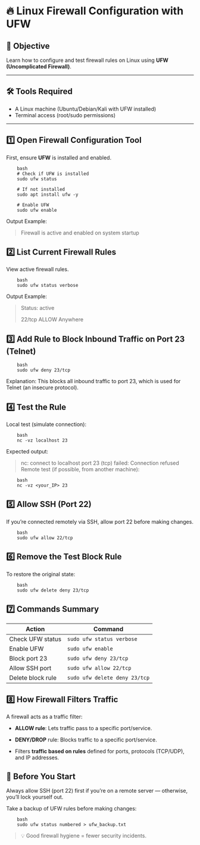# 🔥 Linux Firewall Configuration with UFW

## 📌 Objective
Learn how to configure and test firewall rules on Linux using **UFW (Uncomplicated Firewall)**.

---

## 🛠 Tools Required
- A Linux machine (Ubuntu/Debian/Kali with UFW installed)
- Terminal access (root/sudo permissions)

---

## 1️⃣ Open Firewall Configuration Tool
First, ensure **UFW** is installed and enabled.

        bash
        # Check if UFW is installed
        sudo ufw status

        # If not installed
        sudo apt install ufw -y

        # Enable UFW
        sudo ufw enable


Output Example:

 > Firewall is active and enabled on system startup


## 2️⃣ List Current Firewall Rules
View active firewall rules.

        bash
        sudo ufw status verbose

Output Example:

> Status: active
> 
> 22/tcp                     ALLOW       Anywhere



## 3️⃣ Add Rule to Block Inbound Traffic on Port 23 (Telnet)

        bash
        sudo ufw deny 23/tcp


Explanation: This blocks all inbound traffic to port 23, which is used for Telnet (an insecure protocol).

## 4️⃣ Test the Rule
Local test (simulate connection):

        bash
        nc -vz localhost 23

Expected output:

 > nc: connect to localhost port 23 (tcp) failed: Connection refused
 > Remote test (if possible, from another machine):

        bash
        nc -vz <your_IP> 23


## 5️⃣ Allow SSH (Port 22)
If you’re connected remotely via SSH, allow port 22 before making changes.

        bash
        sudo ufw allow 22/tcp


## 6️⃣ Remove the Test Block Rule
To restore the original state:

        bash
        sudo ufw delete deny 23/tcp


## 7️⃣ Commands Summary

| Action            | Command                       |
| ----------------- | ----------------------------- |
| Check UFW status  | `sudo ufw status verbose`     |
| Enable UFW        | `sudo ufw enable`             |
| Block port 23     | `sudo ufw deny 23/tcp`        |
| Allow SSH port    | `sudo ufw allow 22/tcp`       |
| Delete block rule | `sudo ufw delete deny 23/tcp` |


## 8️⃣ How Firewall Filters Traffic

A firewall acts as a traffic filter:

- **ALLOW rule**: Lets traffic pass to a specific port/service.

- **DENY/DROP** rule: Blocks traffic to a specific port/service.

- Filters **traffic based on rules** defined for ports, protocols (TCP/UDP), and IP addresses.


## 🔹 Before You Start
Always allow SSH (port 22) first if you’re on a remote server — otherwise, you’ll lock yourself out.

Take a backup of UFW rules before making changes:

        bash
        sudo ufw status numbered > ufw_backup.txt


> 💡 Good firewall hygiene = fewer security incidents.
